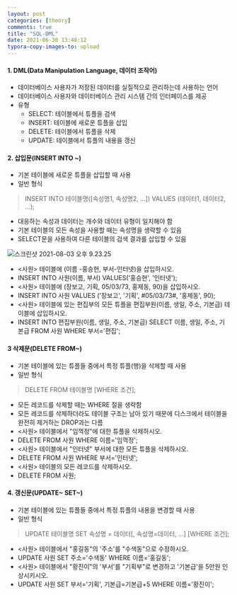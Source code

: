 ```yaml
---
layout: post
categories: [theory]
comments: true
title: "SQL-DML"
date: 2021-06-30 13:48:12
typora-copy-images-to: upload
---
```


#### 1. DML(Data Manipulation Language, 데이터 조작어)

- 데이터베이스 사용자가 저장된 데이터를 실질적으로 관리하는데 사용하는 언어
- 데이터베이스 사용자와 데이터베이스 관리 시스템 간의 인터페이스를 제공
- 유형
  - SELECT: 테이블에서 튜플을 검색
  - INSERT: 테이블에 새로운 튜플을 삽입
  - DELETE: 테이블에서 튜플을 삭제
  - UPDATE: 테이블에서 튜플의 내용을 갱신

#### 2. 삽입문(INSERT INTO ~)

- 기본 테이블에 새로운 튜플을 삽입할 때 사용
- 일반 형식

> INSERT INTO 테이블명([속성명1, 속성명2, ...])
> VALUES (데이터1, 데이터2, ...);

- 대응하는 속성과 데이터는 개수와 데이터 유형이 일치해야 함
- 기본 테이블의 모든 속성을 사용할 때는 속성명을 생략할 수 있음
- SELECT문을 사용하여 다른 테이블의 검색 결과를 삽입할 수 있음

![스크린샷 2021-08-03 오후 9.23.25](https://tva1.sinaimg.cn/large/008i3skNgy1gt3vcemrf9j30rc0h8tc2.jpg)

- <사원> 테이블에 (이름 -홍승현, 부서-인터넷)을 삽입하시오.
- INSERT INTO 사원(이름, 부서) VALUES('홍승현', '인터넷');
- <사원> 테이블에 (장보고, 기획, 05/03/73, 홍제동, 90)을 삽입하시오.
- INSERT INTO 사원 VALUES ('장보고', '기획', #05/03/73#, '홍제동', 90);
- <사원> 테이블에 있는 편집부의 모든 튜플을 편집부원(이름, 생일, 주소, 기본급) 테이블에 삽입하시오.
- INSERT INTO 편집부원(이름, 생일, 주소, 기본급)
  SELECT 이름, 생일, 주소, 기본급
  FROM 사원
  WHERE 부서='편집';

#### 3 삭제문(DELETE FROM~)

- 기본 테이블에 있는 튜플들 중에서 특정 튜플(행)을 삭제할 때 사용
- 일반 형식

> DELETE
> FROM 테이블명
> [WHERE 조건];

- 모든 레코드를 삭제할 때는 WHERE 절을 생략함
- 모든 레코드를 삭제하더라도 테이블 구조는 남아 있기 때문에 디스크에서 테이블을 완전히 제거하는 DROP과는 다름
- <사원> 테이블에서 "임꺽정"에 대한 튜플을 삭제하시오.
- DELETE
  FROM 사원
  WHERE 이름='임꺽정';
- <사원> 테이블에서 "인터넷" 부서에 대한 모든 튜플을 삭제하시오.
- DELETE
  FROM 사원
  WHERE 부서='인터넷';
- <사원> 테이블의 모든 레코드를 삭제하시오.
- DELETE
  FROM 사원;

#### 4. 갱신문(UPDATE~ SET~)

- 기본 테이블에 있는 튜플들 중에서 특정 튜플의 내용을 변경할 때 사용
- 일반 형식

> UPDATE 테이블명
> SET 속성명 = 데이터[, 속성명=데이터, ...]
> [WHERE 조건];

- <사원> 테이블에서 "홍길동"의 '주소'를 "수색동"으로 수정하시오.
- UPDATE 사원
  SET 주소='수색동'
  WHERE 이름='홍길동';
- <사원> 테이블에서 "황진이"의 '부서'를 "기획부"로 변경하고 '기본급'을 5만원 인상시키시오.
- UPDATE 사원
  SET 부서='기획', 기본급=기본급+5
  WHERE 이름='황진이';
